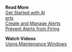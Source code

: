 **Read More**<br/>
[Get Started with Al<br/>erts](https://docs.wavefront.com/alerts.html)<br/>
[Create and Manage Alerts](https://docs.wavefront.com/alerts_manage.html)<br/>
[Prevent Alerts from Firing](https://docs.wavefront.com/maintenance_windows_managing.html)

**Watch Videos**<br/>
[Using Maintenance Windows](https://bcove.video/3m7AM4x)

